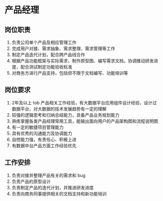 # 产品经理

## 岗位职责
1. 负责公司单个产品及相应管理工作
2. 完成用户对接、需求抽象、需求整理、需求管理等工作
3. 制定产品迭代计划，配合跨产品线合作
4. 根据产品功能框架与实际需求，制作原型图、编写需求文档，协调推动研发进度，配合测试制定功能验收标准
5. 对商务方进行产品支持，包括但不限于文档编写、功能培训等

## 岗位要求
1. 2年及以上 tob 产品相关工作经验，有大数据平台应用组件设计经验，设计过数据平台，对大数据的技术发展趋势有一定的理解
2. 较强的逻辑思考和归纳总结能力，具备产品业务规划能力
3. 熟练掌握各类产品经理常用工具，能输出面向用户的产品架构图和流程说明图
4. 有一定的敏捷项目管理能力
5. 具有优秀的沟通能力及协调能力
6. 自控能力强，有责任心、积极上进
7. 有数据中台产品方面工作经验优先

## 工作安排
1. 负责对接并整理产品有关的需求和 bug
2. 负责产品的原型设计
3. 负责制定产品的迭代计划，并推进研发进度
4. 负责向商务同事提供相关的文档支持和新功能培训
